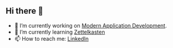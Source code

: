 ## Hi there 👋

- 🔭 I’m currently working on [Modern Application Development](https://pages.awscloud.com/rs/112-TZM-766/images/MAD_modern_application_eBook.pdf).
- 🌱 I’m currently learning [Zettelkasten](https://en.wikipedia.org/wiki/Zettelkasten)
- 📫 How to reach me: [LinkedIn](https://www.linkedin.com/in/andrewlohc/)
